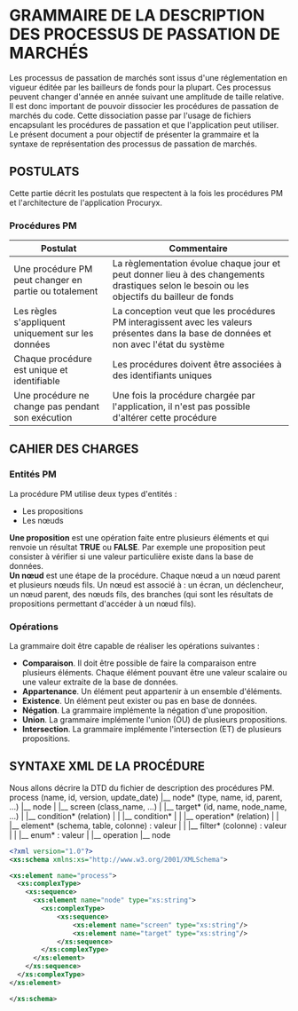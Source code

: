 # GRAMMAIRE DE LA DESCRIPTION DES PROCESSUS DE PASSATION DE MARCHÉS
Les processus de passation de marchés sont issus d'une réglementation en vigueur éditée par les bailleurs de fonds pour la plupart. Ces processus peuvent changer d'année en année suivant une amplitude de taille relative. Il est donc important de pouvoir dissocier les procédures de passation de marchés du code. Cette dissociation passe par l'usage de fichiers encapsulant les procédures de passation et que l'application peut utiliser.  
Le présent document a pour objectif de présenter la grammaire et la syntaxe de représentation des processus de passation de marchés.

## POSTULATS
Cette partie décrit les postulats que respectent à la fois les procédures PM et l'architecture de l'application Procuryx.
### Procédures PM
| Postulat | Commentaire |
| -------- | ----------- |
| Une procédure PM peut changer en partie ou totalement | La règlementation évolue chaque jour et peut donner lieu à des changements drastiques selon le besoin ou les objectifs du bailleur de fonds |
| Les règles s'appliquent uniquement sur les données | La conception veut que les procédures PM interagissent avec les valeurs présentes dans la base de données et non avec l'état du système |
| Chaque procédure est unique et identifiable | Les procédures doivent être associées à des identifiants uniques |
| Une procédure ne change pas pendant son exécution | Une fois la procédure chargée par l'application, il n'est pas possible d'altérer cette procédure|

## CAHIER DES CHARGES
### Entités PM
La procédure PM utilise deux types d'entités : 
- Les propositions
- Les nœuds  
  
**Une proposition** est une opération faite entre plusieurs éléments et qui renvoie un résultat **TRUE** ou **FALSE**. Par exemple une proposition peut consister à vérifier si une valeur particulière existe dans la base de données.  
**Un nœud** est une étape de la procédure. Chaque nœud a un nœud parent et plusieurs nœuds fils. Un nœud est associé à : un écran, un déclencheur, un nœud parent, des nœuds fils, des branches (qui sont les résultats de propositions permettant d'accéder à un nœud fils).

### Opérations
La grammaire doit être capable de réaliser les opérations suivantes :
- **Comparaison**. Il doit être possible de faire la comparaison entre plusieurs éléments. Chaque élément pouvant être une valeur scalaire ou une valeur extraite de la base de données.
- **Appartenance**. Un élément peut appartenir à un ensemble d'éléments.
- **Existence**. Un élément peut exister ou pas en base de données.
- **Négation**. La grammaire implémente la négation d'une proposition.
- **Union**. La grammaire implémente l'union (OU) de plusieurs propositions.
- **Intersection**. La grammaire implémente l'intersection (ET) de plusieurs propositions.

## SYNTAXE XML DE LA PROCÉDURE
Nous allons décrire la DTD du fichier de description des procédures PM.
process (name, id, version, update_date)
		|__ node* (type, name, id, parent, ...)
		|__ node
		|		|__ screen (class_name, ...)
		|		|__ target* (id, name, node_name, ...)
		|					|__ condition* (relation)
		|					|			  |__ condition*
		|					|			  				|__ operation* (relation)
		|					|										  |__ element* (schema, table, colonne) : valeur
		|					|										  			  |__ filter* (colonne) : valeur
		|					|													  |__ enum* : valeur
		|					|__ operation
		|__ node
		
```xml
<?xml version="1.0"?>
<xs:schema xmlns:xs="http://www.w3.org/2001/XMLSchema">

<xs:element name="process">
  <xs:complexType>
    <xs:sequence>
      <xs:element name="node" type="xs:string">
		<xs:complexType>
			<xs:sequence>
				<xs:element name="screen" type="xs:string"/>
				<xs:element name="target" type="xs:string"/>
    	    </xs:sequence>
  		</xs:complexType>
	  </xs:element>	
    </xs:sequence>
  </xs:complexType>
</xs:element>

</xs:schema>
```

